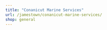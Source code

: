 ```yaml
---
title: "Conanicut Marine Services"
url: /jamestown/conanicut-marine-services/
shop: general
---
```


